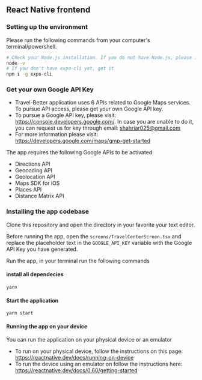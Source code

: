 ## React Native frontend

### Setting up the environment
Please run the following commands from your computer's terminal/powershell.

```bash
# Check your Node.js installation. If you do not have Node.js, please install it from https://nodejs.org/en/download/
node -v
# If you don't have expo-cli yet, get it
npm i -g expo-cli
```

### Get your own Google API Key

* Travel-Better application uses 6 APIs related to Google Maps services. To pursue API access, please get your own Google API key. 
* To pursue a Google API key, please visit: https://console.developers.google.com/. In case you are unable to do it, you can request us for key through email: shahriar025@gmail.com
* For more information please visit: https://developers.google.com/maps/gmp-get-started

The app requires the following Google APIs to be activated: 
* Directions API
* Geocoding API
* Geolocation API
* Maps SDK for iOS
* Places API
* Distance Matrix API

### Installing the app codebase

Clone this repository and open the directory in your favorite your text editor.

Before running the app, open the `screens/TravelCenterScreen.tsx` and replace the placeholder text in the `GOOGLE_API_KEY` variable with the Google API Key you have generated.

Run the app, in your terminal run the following commands

#### install all dependecies
```
yarn
```

#### Start the application
```
yarn start
```

#### Running the app on your device
You can run the application on your physical device or an emulator
- To run on your physical device, follow the instructions on this page: https://reactnative.dev/docs/running-on-device 
- To run the device using an emulator on follow the instructions here: https://reactnative.dev/docs/0.60/getting-started
```
